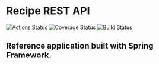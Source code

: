 # Recipe REST API

[![Actions Status](https://github.com/AahzBrut/recipe-rest-api/workflows/Java-CI/badge.svg?kill_cache=1)](https://github.com/AahzBrut/recipe-rest-api/actions)
[![Coverage Status](https://coveralls.io/repos/github/AahzBrut/recipe-rest-api/badge.svg?branch=master)](https://coveralls.io/github/AahzBrut/recipe-rest-api?branch=master)
[![Build Status](https://travis-ci.com/AahzBrut/recipe-rest-api.svg?branch=master)](https://travis-ci.com/AahzBrut/recipe-rest-api/builds)


## Reference application built with Spring Framework.

